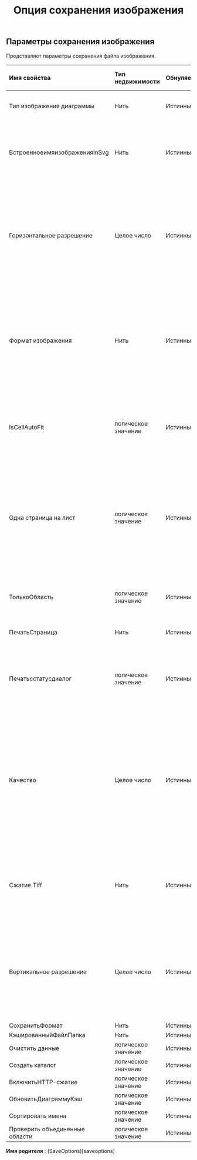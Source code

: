 ﻿---
title: Опция сохранения изображения
second_title: Aspose.Cells Cloud Documen
type: docs
url: /ru/specification/model/imagesaveoptions/
description: "Aspose.Cells Спецификация облачной модели: ImageSaveOptions. Легко обрабатывайте Excel и другие документы электронных таблиц с помощью таких функций, как открытие, создание, редактирование, разделение, слияние, сравнение и преобразование."
weight: 50
---
## **Параметры сохранения изображения**

 Представляет параметры сохранения файла изображения.

| Имя свойства| Тип недвижимости| Обнуляемый| Только чтение| Значение по умолчанию| Описание|
|:- |:- |:- |:- |:- |:- |
| Тип изображения диаграммы| Нить| Истинный| ЛОЖЬ|| Укажите тип изображения диаграммы при конвертации.|
| ВстроенноеимяизображенияInSvg| Нить| Истинный| ЛОЖЬ|| Укажите имя файла встроенного изображения в формате svg. Это должен быть полный путь к каталогу типа «c:\\xpsEmbeded».|
| Горизонтальное разрешение| Целое число| Истинный| ЛОЖЬ|| Получает или задает горизонтальное разрешение созданных изображений (в точках на дюйм). Применяет метод создания изображений, за исключением изображений в формате Emf. Значение по умолчанию — 96.|
| Формат изображения| Нить| Истинный| ЛОЖЬ||Получает или задает формат создаваемых изображений. Не применяйте метод, возвращающий объект Bitmap. Значение по умолчанию — ImageFormat.Bmp. Не применяйте метод, возвращающий объект Bitmap.|
| IsCellAutoFit| логическое значение| Истинный| ЛОЖЬ|| Указывает, подгоняется ли ширина и высота ячеек автоматически по значению ячейки. Значение по умолчанию неверно.|
| Одна страница на лист| логическое значение| Истинный| ЛОЖЬ|| Если OnePagePerSheet имеет значение true , все содержимое одного листа в результате будет выведено только на одну страницу. Размер бумаги в настройках страницы будет недействительным, а другие настройки страницы все равно вступят в силу.|
| ТолькоОбласть| логическое значение| Истинный| ЛОЖЬ|| Если это свойство имеет значение true , будет выведена только площадь, и масштаб не вступит в силу.|
| ПечатьСтраница| Нить| Истинный| ЛОЖЬ|| Указывает, какие страницы не будут распечатаны.|
| Печатьсстатусдиалог| логическое значение| Истинный| ЛОЖЬ|| Если PrintWithStatusDialog = true, появится диалоговое окно, показывающее текущий статус печати. в противном случае такой диалог не появится.|
|Качество| Целое число| Истинный| ЛОЖЬ||Получает или задает значение, определяющее качество создаваемых изображений, которое применяется только при сохранении страниц в формате Jpeg. Действует только при сохранении в JPEG. Значение должно находиться в диапазоне от 0 до 100. Значение по умолчанию — 100.|
| Сжатие Tiff| Нить| Истинный| ЛОЖЬ|| Получает или задает тип сжатия, который будет применяться только при сохранении страниц в формате Tiff. Действует только при сохранении в TIFF. Значение по умолчанию — Lzw.|
| Вертикальное разрешение| Целое число| Истинный| ЛОЖЬ|| Получает или задает вертикальное разрешение созданных изображений (в точках на дюйм). Применяется метод создания изображения, кроме изображения в формате Emf. Значение по умолчанию — 96.|
| СохранитьФормат| Нить| Истинный| ЛОЖЬ|||
| КэшированныйФайлПапка| Нить| Истинный| ЛОЖЬ|||
| Очистить данные| логическое значение| Истинный| ЛОЖЬ|||
| Создать каталог| логическое значение| Истинный| ЛОЖЬ|||
| ВключитьHTTP-сжатие| логическое значение| Истинный| ЛОЖЬ|||
| ОбновитьДиаграммуКэш| логическое значение| Истинный| ЛОЖЬ|||
|Сортировать имена| логическое значение| Истинный| ЛОЖЬ|||
| Проверить объединенные области| логическое значение| Истинный| ЛОЖЬ|||

**Имя родителя** : (SaveOptions)[saveoptions]